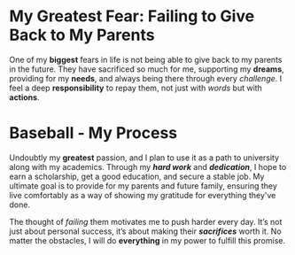 # My Greatest Fear: Failing to Give Back to My Parents

One of my **biggest** fears in life is not being able to give back to my parents in the future. They have sacrificed so much for me, supporting my **dreams**, providing for my **needs**, and always being there through every *challenge*. I feel a deep **responsibility** to repay them, not just with *words* but with **actions**.

# Baseball - My Process
Undoubtly my **greatest** passion, and I plan to use it as a path to university along with my academics. Through my ***hard work*** and ***dedication***, I hope to earn a scholarship, get a good education, and secure a stable job. My ultimate goal is to provide for my parents and future family, ensuring they live comfortably as a way of showing my gratitude for everything they've done.

The thought of *failing* them motivates me to push harder every day. It’s not just about personal success, it’s about making their ***sacrifices*** worth it. No matter the obstacles, I will do **everything** in my power to fulfill this promise.

